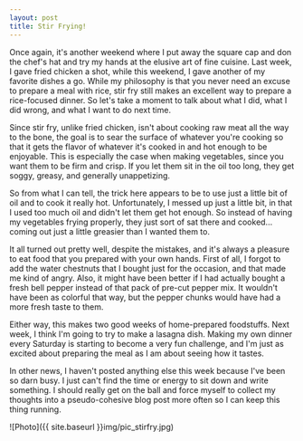 ```yaml
---
layout: post
title: Stir Frying!
---
```


Once again, it's another weekend where I put away the square cap and don the chef's hat and try my hands at the elusive art of fine cuisine. Last week, I gave fried chicken a shot, while this weekend, I gave another of my favorite dishes a go. While my philosophy is that you never need an excuse to prepare a meal with rice, stir fry still makes an excellent way to prepare a rice-focused dinner. So let's take a moment to talk about what I did, what I did wrong, and what I want to do next time.

Since stir fry, unlike fried chicken, isn't about cooking raw meat all the way to the bone, the goal is to sear the surface of whatever you're cooking so that it gets the flavor of whatever it's cooked in and hot enough to be enjoyable. This is especially the case when making vegetables, since you want them to be firm and crisp. If you let them sit in the oil too long, they get soggy, greasy, and generally unappetizing.

So from what I can tell, the trick here appears to be to use just a little bit of oil and to cook it really hot. Unfortunately, I messed up just a little bit, in that I used too much oil and didn't let them get hot enough. So instead of having my vegetables frying properly, they just sort of sat there and cooked... coming out just a little greasier than I wanted them to.

It all turned out pretty well, despite the mistakes, and it's always a pleasure to eat food that you prepared with your own hands. First of all, I forgot to add the water chestnuts that I bought just for the occasion, and that made me kind of angry. Also, it might have been better if I had actually bought a fresh bell pepper instead of that pack of pre-cut pepper mix. It wouldn't have been as colorful that way, but the pepper chunks would have had a more fresh taste to them.

Either way, this makes two good weeks of home-prepared foodstuffs. Next week, I think I'm going to try to make a lasagna dish. Making my own dinner every Saturday is starting to become a very fun challenge, and I'm just as excited about preparing the meal as I am about seeing how it tastes.

In other news, I haven't posted anything else this week because I've been so darn busy. I just can't find the time or energy to sit down and write something. I should really get on the ball and force myself to collect my thoughts into a pseudo-cohesive blog post more often so I can keep this thing running.

![Photo]({{ site.baseurl }}img/pic_stirfry.jpg)

